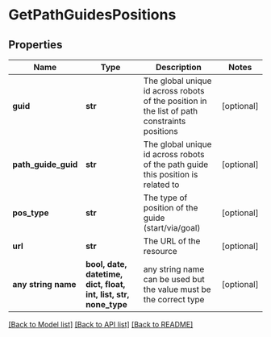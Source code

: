 # GetPathGuidesPositions


## Properties
Name | Type | Description | Notes
------------ | ------------- | ------------- | -------------
**guid** | **str** | The global unique id across robots of the position in the list of path constraints positions | [optional] 
**path_guide_guid** | **str** | The global unique id across robots of the path guide this position is related to | [optional] 
**pos_type** | **str** | The type of position of the guide (start/via/goal) | [optional] 
**url** | **str** | The URL of the resource | [optional] 
**any string name** | **bool, date, datetime, dict, float, int, list, str, none_type** | any string name can be used but the value must be the correct type | [optional]

[[Back to Model list]](../README.md#documentation-for-models) [[Back to API list]](../README.md#documentation-for-api-endpoints) [[Back to README]](../README.md)


